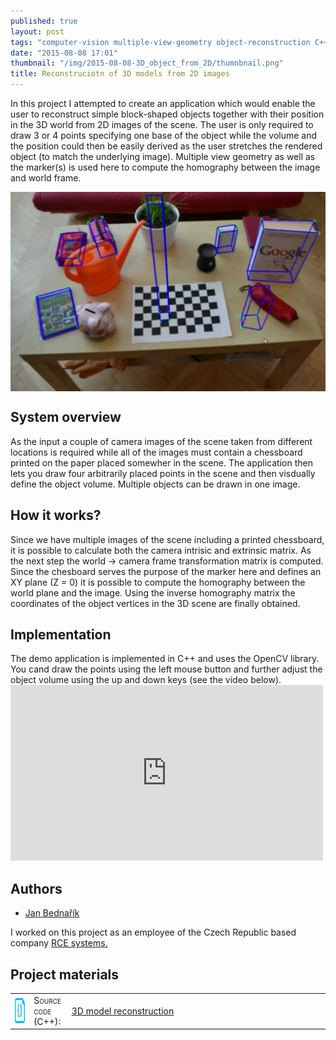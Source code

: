 ```yaml
---
published: true
layout: post
tags: "computer-vision multiple-view-geometry object-reconstruction C++"
date: "2015-08-08 17:01"
thumbnail: "/img/2015-08-08-3D_object_from_2D/thumnbnail.png"
title: Reconstruciotn of 3D models from 2D images
---
```




<div class="post">

<p>
In this project I attempted to create an application which would enable the user to reconstruct simple block-shaped objects together with their position in the 3D world from 2D images of the scene. The user is only required to draw 3 or 4 points specifying one base of the object while the volume and the position could then be easily derived as the user stretches the rendered object (to match the underlying image). Multiple view geometry as well as the marker(s) is used here to compute the homography between the image and world frame.
</p>

<!--more-->

<div>
  <a href="/img/2015-08-08-3D_object_from_2D/table.png">
  <img class="post" src="/img/2015-08-08-3D_object_from_2D/table.png" alt="The sensor installation and the detection region" width="600" align="middle">
  </a>
</div>

<h2>System overview</h2>
<p>
As the input a couple of camera images of the scene taken from different locations is required while all of the images must contain a chessboard printed on the paper placed somewher in the scene. The application then lets you draw four arbitrarily placed points in the scene and then visdually define the object volume. Multiple objects can be drawn in one image.
</p>

<h2>How it works?</h2>
Since we have multiple images of the scene including a printed chessboard, it is possible to calculate both the camera intrisic and extrinsic matrix. As the next step the world -> camera frame transformation matrix is computed. Since the chesboard serves the purpose of the marker here and defines an XY plane (Z = 0) it is possible to compute the homography between the world plane and the image. Using the inverse homography matrix the coordinates of the object vertices in the 3D scene are finally obtained.
<p>

<h2>Implementation</h2>
The demo application is implemented in C++ and uses the OpenCV library. You cand draw the points using the left mouse button and further adjust the object volume using the up and down keys (see the video below).

<iframe src="https://player.vimeo.com/video/145732353" width="500" height="281" frameborder="0" webkitallowfullscreen mozallowfullscreen allowfullscreen></iframe>

<h2>Authors</h2>
<ul>
<li><a href="mailto:jan.bednarik@hotmail.cz">Jan Bednařík</a></li>
</ul>
<p>I worked on this project as an employee of the Czech Republic based company <a href="http://www.rcesystems.cz/">RCE systems.</a></p>

<h2>Project materials</h2>

<table>
  <col width="6%">
  <col width="12%">
  <tr>
    <td><img src="/img/source.png" alt="source code icon" width="40" height="40" align="middle"></td>
    <td><span style="font-variant: small-caps;">Source code (C++):</span></td>
    <td><a href="https://github.com/bednarikjan/3DObjectReconstruction">3D model reconstruction</a></td>
  </tr>
</table>

</div>
